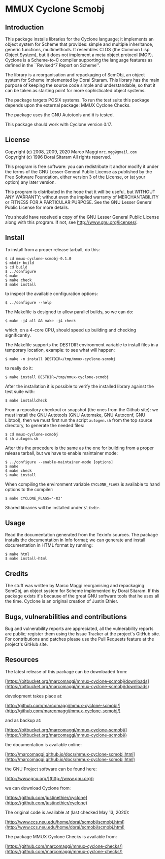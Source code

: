 # MMUX Cyclone Scmobj

## Introduction

This package installs libraries for  the Cyclone language; it implements
an  object  system  for  Scheme   that  provides:  simple  and  multiple
inheritance, generic  functions, multimethods.   It resembles  CLOS (the
Common Lisp  Object System),  but it  does not  implement a  meta object
protocol  (MOP).   Cyclone  is  a Scheme-to-C  compiler  supporting  the
language features as defined in the ``Revised^7 Report on Scheme''.

The library  is a  reorganisation and repackaging  of ScmObj,  an object
system for  Scheme implemented by  Dorai Sitaram.  This library  has the
main purpose  of keeping the  source code simple and  understandable, so
that it  can be taken  as starting  point for more  sophisticated object
systems.

The package targets  POSIX systems.  To run the test  suite this package
depends upon the external package: MMUX Cyclone Checks.

The package uses the GNU Autotools and it is tested.

This package  should work  with Cyclone  version 0.17.

## License

Copyright (c) 2008, 2009, 2020 Marco Maggi `mrc.mgg@gmail.com`<br/>
Copyright (c) 1996 Dorai Sitaram
All rights reserved.

This program is free software: you  can redistribute it and/or modify it
under the terms of the GNU Lesser General Public License as published by
the Free  Software Foundation, either version  3 of the License,  or (at
your option) any later version.

This program  is distributed  in the  hope that it  will be  useful, but
WITHOUT   ANY   WARRANTY;  without   even   the   implied  warranty   of
MERCHANTABILITY or FITNESS FOR A PARTICULAR PURPOSE.  See the GNU Lesser
General Public License for more details.

You should have received a copy of the GNU Lesser General Public License
along with this program.  If not, see <http://www.gnu.org/licenses/>.

## Install

To install from a proper release tarball, do this:

```
$ cd mmux-cyclone-scmobj-0.1.0
$ mkdir build
$ cd build
$ ../configure
$ make
$ make check
$ make install
```

to inspect the available configuration options:

```
$ ../configure --help
```

The Makefile is designed to allow parallel builds, so we can do:

```
$ make -j4 all && make -j4 check
```

which,  on  a  4-core  CPU,   should  speed  up  building  and  checking
significantly.

The Makefile supports the DESTDIR  environment variable to install files
in a temporary location, example: to see what will happen:

```
$ make -n install DESTDIR=/tmp/mmux-cyclone-scmobj
```

to really do it:

```
$ make install DESTDIR=/tmp/mmux-cyclone-scmobj
```

After the  installation it is  possible to verify the  installed library
against the test suite with:

```
$ make installcheck
```

From a repository checkout or snapshot  (the ones from the Github site):
we  must install  the GNU  Autotools  (GNU Automake,  GNU Autoconf,  GNU
Libtool), then  we must first run  the script `autogen.sh` from  the top
source directory, to generate the needed files:

```
$ cd mmux-cyclone-scmobj
$ sh autogen.sh

```

After this  the procedure  is the same  as the one  for building  from a
proper release tarball, but we have to enable maintainer mode:

```
$ ../configure --enable-maintainer-mode [options]
$ make
$ make check
$ make install
```

When compiling the environment  variable `CYCLONE_FLAGS` is available to
hand options to the compiler:

```
$ make CYCLONE_FLAGS='-O3'
```

Shared libraries will be installed under `$libdir`.

## Usage

Read the documentation generated from  the Texinfo sources.  The package
installs the documentation  in Info format; we can  generate and install
documentation in HTML format by running:

```
$ make html
$ make install-html
```

## Credits

The  stuff  was written  by  Marco  Maggi reorganising  and  repackaging
ScmObj, an  object system for  Scheme implemented by Dorai  Sitaram.  If
this package exists it's because of the great GNU software tools that he
uses all the time.  Cyclone is an original creation of Justin Ethier.

## Bugs, vulnerabilities and contributions

Bug  and vulnerability  reports are  appreciated, all  the vulnerability
reports  are  public; register  them  using  the  Issue Tracker  at  the
project's GitHub  site.  For  contributions and  patches please  use the
Pull Requests feature at the project's GitHub site.

## Resources

The latest release of this package can be downloaded from:

[https://bitbucket.org/marcomaggi/mmux-cyclone-scmobj/downloads](https://bitbucket.org/marcomaggi/mmux-cyclone-scmobj/downloads)

development takes place at:

[http://github.com/marcomaggi/mmux-cyclone-scmobj/](http://github.com/marcomaggi/mmux-cyclone-scmobj/)

and as backup at:

[https://bitbucket.org/marcomaggi/mmux-cyclone-scmobj/](https://bitbucket.org/marcomaggi/mmux-cyclone-scmobj/)

the documentation is available online:

[http://marcomaggi.github.io/docs/mmux-cyclone-scmobj.html](http://marcomaggi.github.io/docs/mmux-cyclone-scmobj.html)

the GNU Project software can be found here:

[http://www.gnu.org/](http://www.gnu.org/)

we can download Cyclone from:

[https://github.com/justinethier/cyclone](https://github.com/justinethier/cyclone)

The original code is available at (last checked May 13, 2020):

[http://www.ccs.neu.edu/home/dorai/scmobj/scmobj.html](http://www.ccs.neu.edu/home/dorai/scmobj/scmobj.html)

The package MMUX Cyclone Checks is available from:

[https://github.com/marcomaggi/mmux-cyclone-checks/](https://github.com/marcomaggi/mmux-cyclone-checks/)

